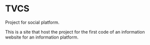 # TVCS
Project for social platform.

This is a site that host the project for the first code of an information website for an information platform.
